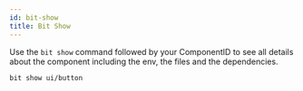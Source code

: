 ```yaml
---
id: bit-show
title: Bit Show
---
```


Use the `bit show` command followed by your ComponentID to see all details about the component including the env, the files and the dependencies.

```bash
bit show ui/button
```
